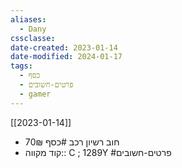 ```yaml
---
aliases:
  - Dany
cssclasse: 
date-created: 2023-01-14
date-modified: 2024-01-17
tags:
  - כסף
  - פרטים-חשובים
  - gamer
---
```


[[2023-01-14]]
- 70₪ חוב רשיון רכב #כסף
- קוד מקווה:: C ; 1289Y #פרטים-חשובים
